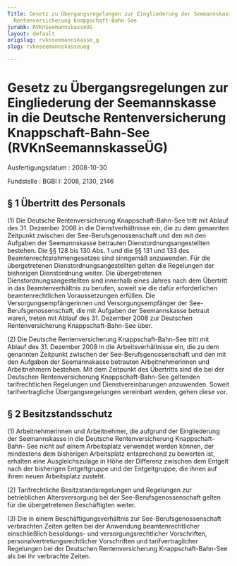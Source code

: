 ```yaml
---
Title: Gesetz zu Übergangsregelungen zur Eingliederung der Seemannskasse in die Deutsche
  Rentenversicherung Knappschaft-Bahn-See
jurabk: RVKnSeemannskasseÜG
layout: default
origslug: rvknseemannskasse_g
slug: rvknseemannskasseueg

---
```


# Gesetz zu Übergangsregelungen zur Eingliederung der Seemannskasse in die Deutsche Rentenversicherung Knappschaft-Bahn-See (RVKnSeemannskasseÜG)

Ausfertigungsdatum
:   2008-10-30

Fundstelle
:   BGBl I: 2008, 2130, 2146

## § 1 Übertritt des Personals

(1) Die Deutsche Rentenversicherung Knappschaft-Bahn-See tritt mit
Ablauf des 31. Dezember 2008 in die Dienstverhältnisse ein, die zu dem
genannten Zeitpunkt zwischen der See-Berufsgenossenschaft und den mit
den Aufgaben der Seemannskasse betrauten Dienstordnungsangestellten
bestehen. Die §§ 128 bis 130 Abs. 1 und die §§ 131 und 133 des
Beamtenrechtsrahmengesetzes sind sinngemäß anzuwenden. Für die
übergetretenen Dienstordnungsangestellten gelten die Regelungen der
bisherigen Dienstordnung weiter. Die übergetretenen
Dienstordnungsangestellten sind innerhalb eines Jahres nach dem
Übertritt in das Beamtenverhältnis zu berufen, soweit sie die dafür
erforderlichen beamtenrechtlichen Voraussetzungen erfüllen. Die
Versorgungsempfängerinnen und Versorgungsempfänger der See-
Berufsgenossenschaft, die mit Aufgaben der Seemannskasse betraut
waren, treten mit Ablauf des 31. Dezember 2008 zur Deutschen
Rentenversicherung Knappschaft-Bahn-See über.

(2) Die Deutsche Rentenversicherung Knappschaft-Bahn-See tritt mit
Ablauf des 31. Dezember 2008 in die Arbeitsverhältnisse ein, die zu
dem genannten Zeitpunkt zwischen der See-Berufsgenossenschaft und den
mit den Aufgaben der Seemannskasse betrauten Arbeitnehmerinnen und
Arbeitnehmern bestehen. Mit dem Zeitpunkt des Übertritts sind die bei
der Deutschen Rentenversicherung Knappschaft-Bahn-See geltenden
tarifrechtlichen Regelungen und Dienstvereinbarungen anzuwenden.
Soweit tarifvertragliche Übergangsregelungen vereinbart werden, gehen
diese vor.

## § 2 Besitzstandsschutz

(1) Arbeitnehmerinnen und Arbeitnehmer, die aufgrund der Eingliederung
der Seemannskasse in die Deutsche Rentenversicherung Knappschaft-Bahn-
See nicht auf einem Arbeitsplatz verwendet werden können, der
mindestens dem bisherigen Arbeitsplatz entsprechend zu bewerten ist,
erhalten eine Ausgleichszulage in Höhe der Differenz zwischen dem
Entgelt nach der bisherigen Entgeltgruppe und der Entgeltgruppe, die
ihnen auf ihrem neuen Arbeitsplatz zusteht.

(2) Tarifrechtliche Besitzstandsregelungen und Regelungen zur
betrieblichen Altersversorgung bei der See-Berufsgenossenschaft gelten
für die übergetretenen Beschäftigten weiter.

(3) Die in einem Beschäftigungsverhältnis zur See-Berufsgenossenschaft
verbrachten Zeiten gelten bei der Anwendung beamtenrechtlicher
einschließlich besoldungs- und versorgungsrechtlicher Vorschriften,
personalvertretungsrechtlicher Vorschriften und tarifvertraglicher
Regelungen bei der Deutschen Rentenversicherung Knappschaft-Bahn-See
als bei ihr verbrachte Zeiten.

